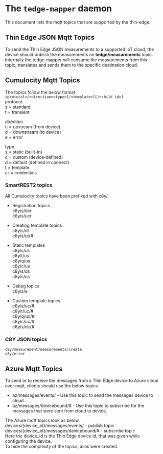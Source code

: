 # The `tedge-mapper` daemon

This document lists the mqtt topics that are supported by the thin-edge.

## Thin Edge JSON Mqtt Topics
 To send the Thin Edge JSON measurements to a supported IoT cloud, the device should publish the measurements on 
 **tedge/measurements** topic. Internally the tedge-mapper will consume the measurements from this topic, translates and sends
 them to the specific destination cloud.
 
## Cumulocity Mqtt Topics
The topics follow the below format  
`<protocol>/<direction><type>[/<template>][/<child id>] `   
 protocol                             
   s = standard               
   t = transient              
                                         
direction  
   u = upstream (from device)  
   d = downstream (to device)  
   e = error  
 
 type  
   s = static (built-in)  
   c = custom (device-defined)  
   d = default (defined in connect)  
   t = template  
   cr = credentials  

   ### SmartREST2 topics
   All Cumulocity topics have been prefixed with c8y/.  
   * Registration topics  
     c8y/s/dcr     
     c8y/s/ucr    
 
   * Creating template topics   
     c8y/s/dt   
     c8y/s/ut/#  

   * Static templates    
    c8y/s/us    
    c8y/t/us   
    c8y/q/us  
    c8y/c/us   
    c8y/s/ds  
    c8y/s/os  

   * Debug topics  
    c8y/s/e  

   * Custom template topics  
    c8y/s/uc/#   
    c8y/t/uc/#  
    c8y/q/uc/#   
    c8y/c/uc/#   
    c8y/s/dc/#  
    
 ### C8Y JSON topics  
    c8y/measurement/measurements/create  
    c8y/error  

## Azure Mqtt Topics  
To send or to receive the messages from a Thin Edge device to Azure cloud over mqtt, clients should use the below topics.  

 * az/messages/events/  - Use this topic to send the messages device to cloud.    
 * az/messages/devicebound/# - Use this topic to subscribe for the messages that were sent from cloud to device.     
 
 The Azure mqtt topics look as below  
 devices/{device_id}/messages/events/ - publish topic    
 devices/{device_id}/messages/devicebound/# - subscribe topic    
 Here the device_id is the Thin Edge device id, that was given while configuring the device.     
 To hide the complexity of the topics, alias were created.    
